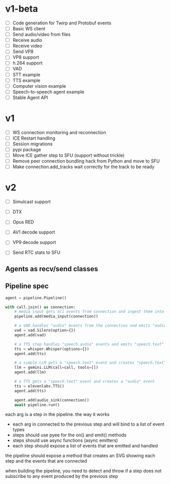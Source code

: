 # v1-beta

- [ ] Code generation for Twirp and Protobuf events
- [ ] Basic WS client
- [ ] Send audio/video from files
- [ ] Receive audio
- [ ] Receive video
- [ ] Send VP8
- [ ] VP8 support
- [ ] h.264 support
- [ ] VAD
- [ ] STT example
- [ ] TTS example
- [ ] Computer vision example
- [ ] Speech-to-speech agent example
- [ ] Stable Agent API

# v1

- [ ] WS connection monitoring and reconnection
- [ ] ICE Restart handling
- [ ] Session migrations
- [ ] pypi package
- [ ] Move ICE gather step to SFU (support without trickle)
- [ ] Remove peer connection bundling hack from Python and move to SFU
- [ ] Make connection.add_tracks wait correctly for the track to be ready

# v2

- [ ] Simulcast support
- [ ] DTX
- [ ] Opus RED
- [ ] AV1 decode support
- [ ] VP9 decode support
- [ ] Send RTC stats to SFU


## Agents as recv/send classes

## Pipeline spec

```python
agent = pipeline.Pipeline()

with call.join() as connection:
    # media input gets all events from connection and ingest them into the pipeline
    pipeline.add(media_input(connection))

    # a VAD handles "audio" events from the connection and emits "audio" events that contain speech
    vad = vad.Silero(option={})
    agent.add(vad)

    # a TTS step handles "speech.audio" events and emits "speech.text" events
    tts = whisper.Whisper(options={})
    agent.add(tts)

    # a simple LLM gets a "speech.text" event and creates "speech.text" events
    llm = gemini.LLM(call=call, tools=[])
    agent.add(llm)

    # a TTS gets a "speech.text" event and creates a "audio" event
    tts = elevenlabs.TTS()
    agent.add(tts)

    agent.add(audio_sink(connection))
    await pipeline.run()
```

each arg is a step in the pipeline. the way it works

- each arg in connected to the previous step and will bind to a list of event types
- steps should use pyee for the on() and emit() methods
- steps should use async functions (async emitters)
- each step should expose a list of events that are emitted and handled

the pipeline should expose a method that creates an SVG showing each step and the events that are connected

when building the pipeline, you need to detect and throw if a step does not subscribe to any event produced by the previous step
